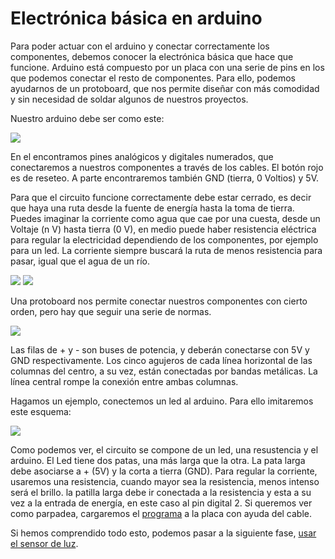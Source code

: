 # Electrónica básica en arduino

Para poder actuar con el arduino y conectar correctamente los componentes, debemos conocer la electrónica básica que hace que funcione. Arduino está compuesto por un placa con una serie de pins en los que podemos conectar el resto de componentes. Para ello, podemos ayudarnos de un protoboard, que nos permite diseñar con más comodidad y sin necesidad de soldar algunos de nuestros proyectos.

Nuestro arduino debe ser como este:

![](https://www.sketchappsources.com/resources/source-image/arduino-board-ramongilabert.jpg)

En el encontramos pines analógicos y digitales numerados, que conectaremos a nuestros componentes a través de los cables. El botón rojo es de reseteo. A parte encontraremos también GND (tierra, 0 Voltios) y 5V.

Para que el circuito funcione correctamente debe estar cerrado, es decir que haya una ruta desde la fuente de energía hasta la toma de tierra. Puedes imaginar la corriente como agua que cae por una cuesta, desde un Voltaje (n V) hasta tierra (0 V), en medio puede haber resistencia eléctrica para regular la electricidad dependiendo de los componentes, por ejemplo para un led. La corriente siempre buscará la ruta de menos resistencia para pasar, igual que el agua de un río.

![](https://raw.githubusercontent.com/terceranexus6/seminario_bbaa/master/images/cutre.png)
![](https://raw.githubusercontent.com/terceranexus6/seminario_bbaa/master/images/corriente.png)

Una protoboard nos permite conectar nuestros componentes con cierto orden, pero hay que seguir una serie de normas.

![](http://www.clker.com/cliparts/x/z/X/s/N/Q/small-circuit-solderless-breadboard-hi.png)

Las filas de + y - son buses de potencia, y deberán conectarse con 5V y GND respectivamente. Los cinco agujeros de cada línea horizontal de las columnas del centro, a su vez, están conectadas por bandas metálicas. La línea central rompe la conexión entre ambas columnas.

Hagamos un ejemplo, conectemos un led al arduino. Para ello imitaremos este esquema:

![](https://evothings.com/doc/examples/images/arduino-led-tcp-sketch.png)

Como podemos ver, el circuito se compone de un led, una resustencia y el arduino. El Led tiene dos patas, una más larga que la otra. La pata larga debe asociarse a + (5V) y la corta a tierra (GND). Para regular la corriente, usaremos una resistencia, cuando mayor sea la resistencia, menos intenso será el brillo. la patilla larga debe ir conectada a la resistencia y esta a su vez a la entrada de energía, en este caso al pin digital 2. Si queremos ver como parpadea, cargaremos el [programa](https://github.com/terceranexus6/seminario_bbaa/codigo/encender_led.ino) a la placa con ayuda del cable.

Si hemos comprendido todo esto, podemos pasar a la siguiente fase, [usar el sensor de luz](https://github.com/terceranexus6/seminario_bbaa/blob/master/documentacion/sensor_de_luz.md).
